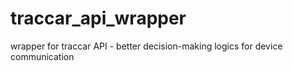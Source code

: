 # traccar_api_wrapper
wrapper for traccar API - better decision-making logics for device communication
